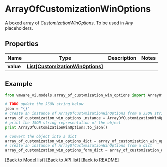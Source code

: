 # ArrayOfCustomizationWinOptions

A boxed array of *CustomizationWinOptions*. To be used in *Any* placeholders. 

## Properties
Name | Type | Description | Notes
------------ | ------------- | ------------- | -------------
**value** | [**List[CustomizationWinOptions]**](CustomizationWinOptions.md) |  | 

## Example

```python
from vmware_vi.models.array_of_customization_win_options import ArrayOfCustomizationWinOptions

# TODO update the JSON string below
json = "{}"
# create an instance of ArrayOfCustomizationWinOptions from a JSON string
array_of_customization_win_options_instance = ArrayOfCustomizationWinOptions.from_json(json)
# print the JSON string representation of the object
print ArrayOfCustomizationWinOptions.to_json()

# convert the object into a dict
array_of_customization_win_options_dict = array_of_customization_win_options_instance.to_dict()
# create an instance of ArrayOfCustomizationWinOptions from a dict
array_of_customization_win_options_form_dict = array_of_customization_win_options.from_dict(array_of_customization_win_options_dict)
```
[[Back to Model list]](../README.md#documentation-for-models) [[Back to API list]](../README.md#documentation-for-api-endpoints) [[Back to README]](../README.md)


